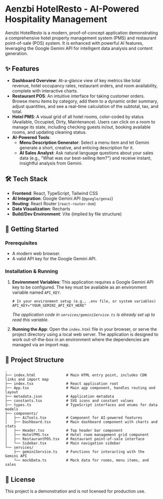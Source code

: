 # Aenzbi HotelResto - AI-Powered Hospitality Management

Aenzbi HotelResto is a modern, proof-of-concept application demonstrating a comprehensive hotel property management system (PMS) and restaurant point-of-sale (POS) system. It is enhanced with powerful AI features, leveraging the Google Gemini API for intelligent data analysis and content generation.

## ✨ Features

-   **Dashboard Overview**: At-a-glance view of key metrics like total revenue, hotel occupancy rates, restaurant orders, and room availability, complete with interactive charts.
-   **Restaurant POS**: An intuitive interface for taking customer orders. Browse menu items by category, add them to a dynamic order summary, adjust quantities, and see a real-time calculation of the subtotal, tax, and total.
-   **Hotel PMS**: A visual grid of all hotel rooms, color-coded by status (Available, Occupied, Dirty, Maintenance). Users can click on a room to manage its state, including checking guests in/out, booking available rooms, and updating cleaning status.
-   **AI-Powered Tools**:
    -   **Menu Description Generator**: Select a menu item and let Gemini generate a short, creative, and enticing description for it.
    -   **AI Sales Analyst**: Ask natural language questions about your sales data (e.g., "What was our best-selling item?") and receive instant, insightful analysis from Gemini.

## 🛠️ Tech Stack

-   **Frontend**: React, TypeScript, Tailwind CSS
-   **AI Integration**: Google Gemini API (`@google/genai`)
-   **Routing**: React Router (`react-router-dom`)
-   **Data Visualization**: Recharts
-   **Build/Dev Environment**: Vite (implied by file structure)

## 🚀 Getting Started

### Prerequisites

-   A modern web browser.
-   A valid API key for the Google Gemini API.

### Installation & Running

1.  **Environment Variables**: This application requires a Google Gemini API key to be configured. The key must be available as an environment variable named `API_KEY`.

    ```
    # In your environment setup (e.g., .env file, or system variables)
    API_KEY="YOUR_GEMINI_API_KEY_HERE"
    ```
    *The application code in `services/geminiService.ts` is already set up to read this variable.*

2.  **Running the App**: Open the `index.html` file in your browser, or serve the project directory using a local web server. The application is designed to work out-of-the-box in an environment where the dependencies are managed via an import map.

## 📂 Project Structure

```
.
├── index.html              # Main HTML entry point, includes CDN links and import map
├── index.tsx               # React application root
├── App.tsx                 # Main app component, handles routing and layout
├── metadata.json           # Application metadata
├── constants.tsx           # SVG icons and constant values
├── types.ts                # TypeScript interfaces and enums for data models
├── components/
│   ├── AiTools.tsx         # Component for AI-powered features
│   ├── Dashboard.tsx       # Main dashboard component with charts and stats
│   ├── Header.tsx          # Top header bar component
│   ├── HotelPMS.tsx        # Hotel room management grid component
│   ├── RestaurantPOS.tsx   # Restaurant point-of-sale interface
│   └── Sidebar.tsx         # Main navigation sidebar
└── services/
    ├── geminiService.ts    # Functions for interacting with the Gemini API
    └── mockData.ts         # Mock data for rooms, menu items, and sales
```

## 📄 License

This project is a demonstration and is not licensed for production use.

